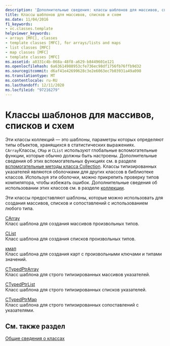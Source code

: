 ```yaml
---
description: 'Дополнительные сведения: классы шаблонов для массивов, списков и карт'
title: Классы шаблонов для массивов, списков и схем
ms.date: 11/04/2016
f1_keywords:
- vc.classes.template
helpviewer_keywords:
- arrays [MFC], classes
- template classes [MFC], for arrays/lists and maps
- list classes [MFC]
- map classes [MFC]
- template classes [MFC]
ms.assetid: a8331c4b-068a-48f8-a629-b8449601e121
ms.openlocfilehash: 6a63614988953cfe736ec98df1756fb76ffb9d32
ms.sourcegitcommit: d6af41e42699628c3e2e6063ec7b03931a49a098
ms.translationtype: MT
ms.contentlocale: ru-RU
ms.lasthandoff: 12/11/2020
ms.locfileid: "97216279"
---
```

# <a name="template-classes-for-arrays-lists-and-maps"></a>Классы шаблонов для массивов, списков и схем

Эти классы коллекций — это шаблоны, параметры которых определяют типы объектов, хранящихся в статистических выражениях. `CArray`Классы, `CMap` и `CList` используют глобальные вспомогательные функции, которые обычно должны быть настроены. Дополнительные сведения об этих вспомогательных функциях см. в разделе [вспомогательные методы класса Collection](../mfc/reference/collection-class-helpers.md). Классы типизированных указателей являются оболочками для других классов в библиотеке классов. Используя эти оболочки, можно прикрепить проверку типов компилятора, чтобы избежать ошибок. Дополнительные сведения об использовании этих классов см. в разделе [коллекции](../mfc/collections.md).

Эти классы предоставляют шаблоны, которые можно использовать для создания массивов, списков и сопоставлений с использованием любого типа.

[CArray](../mfc/reference/carray-class.md)<br/>
Класс шаблона для создания массивов произвольных типов.

[CList](../mfc/reference/clist-class.md)<br/>
Класс шаблона для создания списков произвольных типов.

[кмап](../mfc/reference/cmap-class.md)<br/>
Класс шаблона для создания карт с произвольными ключами и типами значений.

[CTypedPtrArray](../mfc/reference/ctypedptrarray-class.md)<br/>
Класс шаблона для строго типизированных массивов указателей.

[CTypedPtrList](../mfc/reference/ctypedptrlist-class.md)<br/>
Класс шаблона для строго типизированных списков указателей.

[CTypedPtrMap](../mfc/reference/ctypedptrmap-class.md)<br/>
Класс шаблона для строго типизированных сопоставлений с указателями.

## <a name="see-also"></a>См. также раздел

[Общие сведения о классах](../mfc/class-library-overview.md)
